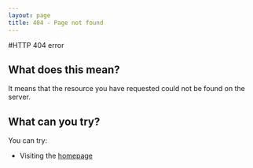 ```yaml
---
layout: page
title: 404 - Page not found
---
```


#HTTP 404 error

## What does this mean?

It means that the resource you have requested could not be found on the server.

## What can you try?

You can try:
 - Visiting the [homepage](http://shifted-games.github.io)
